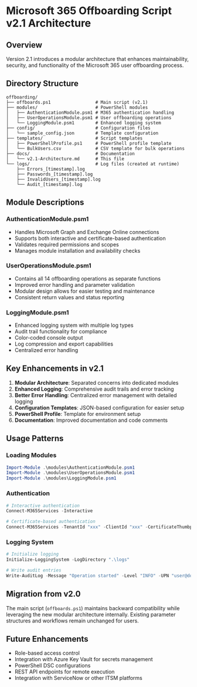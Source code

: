 # Microsoft 365 Offboarding Script v2.1 Architecture

## Overview
Version 2.1 introduces a modular architecture that enhances maintainability, security, and functionality of the Microsoft 365 user offboarding process.

## Directory Structure

```
offboarding/
├── offboards.ps1                 # Main script (v2.1)
├── modules/                      # PowerShell modules
│   ├── AuthenticationModule.psm1 # M365 authentication handling
│   ├── UserOperationsModule.psm1 # User offboarding operations
│   └── LoggingModule.psm1        # Enhanced logging system
├── config/                       # Configuration files
│   └── sample_config.json        # Template configuration
├── templates/                    # Script templates
│   ├── PowerShellProfile.ps1     # PowerShell profile template
│   └── BulkUsers.csv             # CSV template for bulk operations
├── docs/                         # Documentation
│   └── v2.1-Architecture.md      # This file
└── logs/                         # Log files (created at runtime)
    ├── Errors_[timestamp].log
    ├── Passwords_[timestamp].log
    ├── InvalidUsers_[timestamp].log
    └── Audit_[timestamp].log
```

## Module Descriptions

### AuthenticationModule.psm1
- Handles Microsoft Graph and Exchange Online connections
- Supports both interactive and certificate-based authentication
- Validates required permissions and scopes
- Manages module installation and availability checks

### UserOperationsModule.psm1
- Contains all 14 offboarding operations as separate functions
- Improved error handling and parameter validation
- Modular design allows for easier testing and maintenance
- Consistent return values and status reporting

### LoggingModule.psm1
- Enhanced logging system with multiple log types
- Audit trail functionality for compliance
- Color-coded console output
- Log compression and export capabilities
- Centralized error handling

## Key Enhancements in v2.1

1. **Modular Architecture**: Separated concerns into dedicated modules
2. **Enhanced Logging**: Comprehensive audit trails and error tracking
3. **Better Error Handling**: Centralized error management with detailed logging
4. **Configuration Templates**: JSON-based configuration for easier setup
5. **PowerShell Profile**: Template for environment setup
6. **Documentation**: Improved documentation and code comments

## Usage Patterns

### Loading Modules
```powershell
Import-Module .\modules\AuthenticationModule.psm1
Import-Module .\modules\UserOperationsModule.psm1  
Import-Module .\modules\LoggingModule.psm1
```

### Authentication
```powershell
# Interactive authentication
Connect-M365Services -Interactive

# Certificate-based authentication
Connect-M365Services -TenantId "xxx" -ClientId "xxx" -CertificateThumbprint "xxx"
```

### Logging System
```powershell
# Initialize logging
Initialize-LoggingSystem -LogDirectory ".\logs"

# Write audit entries
Write-AuditLog -Message "Operation started" -Level "INFO" -UPN "user@domain.com"
```

## Migration from v2.0
The main script (`offboards.ps1`) maintains backward compatibility while leveraging the new modular architecture internally. Existing parameter structures and workflows remain unchanged for users.

## Future Enhancements
- Role-based access control
- Integration with Azure Key Vault for secrets management
- PowerShell DSC configurations
- REST API endpoints for remote execution
- Integration with ServiceNow or other ITSM platforms
